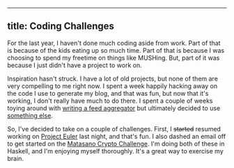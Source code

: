 ----
title: Coding Challenges
----

For the last year, I haven't done much coding aside from work. Part of
that is because of the kids eating up so much time. Part of that is
because I was choosing to spend my freetime on things like
MUSHing. But, part of it was because I just didn't have a project to
work on.

Inspiration hasn't struck. I have a lot of old projects, but none of
them are very compelling to me right now. I spent a week happily
hacking away on the code I use to generate my blog, and that was fun,
but now that it's working, I don't really have much to do there. I
spent a couple of weeks toying around with [writing a feed
aggregator][1] but ultimately decided to use [something else][2].

So, I've decided to take on a couple of challenges. First, I
<strike>started</strike> resumed working on [Project Euler][3] last
night, and that's fun. I also dashed an email off to get started on
the [Matasano Crypto Challenge][4]. I'm doing both of these in
Haskell, and I'm enjoying myself thoroughly. It's a great way to
exercise my brain.

   [1]: /2013/06/05/its-an-illness.html
   [2]: /2013/06/17/00-found-a-cure.html
   [3]: http://projecteuler.net/
   [4]: http://www.matasano.com/articles/crypto-challenges/

